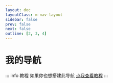 ```yaml
---
layout: doc
layoutClass: m-nav-layout
sidebar: false
prev: false
next: false
outline: [2, 3, 4]
---
```


<style src="../.vitepress/theme/style/nav.scss"></style>

<script setup>
import { NAV_DATA } from '../.vitepress/theme/untils/data'
</script>


# 我的导航

::: info 教程
如果你也想搭建此导航 [点我查看教程](./step.md)
:::

<MNavLinks v-for="{title, items} in NAV_DATA" :title="title" :items="items"/>

